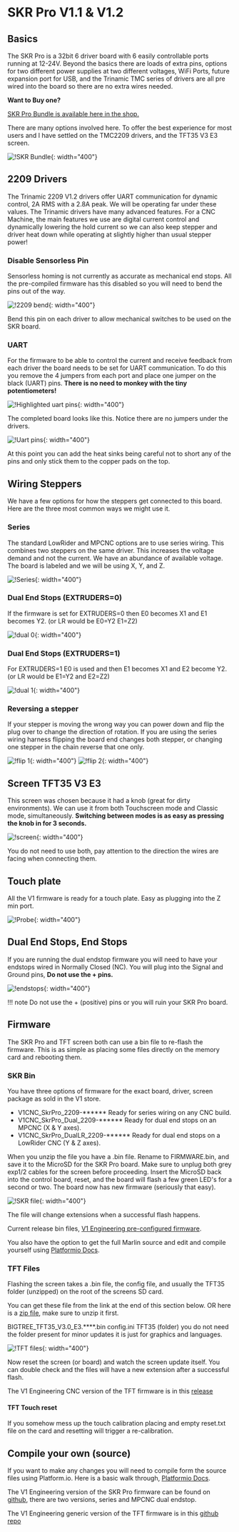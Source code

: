 # SKR Pro V1.1 & V1.2


## Basics

The SKR Pro is a 32bit 6 driver board with 6 easily controllable ports running at 12-24V. Beyond the
basics there are loads of extra pins, options for two different power supplies at two different
voltages, WiFi Ports, future expansion port for USB, and the Trinamic TMC series of drivers are all
pre wired into the board so there are no extra wires needed.

**Want to Buy one?**

[SKR Pro Bundle is available here in the shop.](https://shop.v1engineering.com/collections/parts/products/skr-pro1-2-6x-2209-drivers-tft35-e3-v3)

There are many options involved here. To offer the best experience for most users and I have settled
on the TMC2209 drivers, and the TFT35 V3 E3 screen.

![!SKR Bundle](https://www.v1engineering.com/wp-content/uploads/2020/07/srkbundle.jpg){: width="400"}

## 2209 Drivers

The Trinamic 2209 V1.2 drivers offer UART communication for dynamic control, 2A RMS with a 2.8A
peak. We will be operating far under these values. The Trinamic drivers have many advanced features.
For a CNC Machine, the main features we use are digital current control and dynamically lowering the
hold current so we can also keep stepper and driver heat down while operating at slightly higher
than usual stepper power!

### Disable Sensorless Pin

Sensorless homing is not currently as accurate as mechanical end stops. All the pre-compiled
firmware has this disabled so you will need to bend the pins out of the way.

![!2209 bend](https://www.v1engineering.com/wp-content/uploads/2020/07/sensorles-bend.jpg){: width="400"}

Bend this pin on each driver to allow mechanical switches to be used on the SKR board.

### UART

For the firmware to be able to control the current and receive feedback from each driver the board
needs to be set for UART communication. To do this you remove the 4 jumpers from each port and place
one jumper on the black (UART) pins. **There is no need to monkey with the tiny potentiometers!**

![!Highlighted uart pins](https://www.v1engineering.com/wp-content/uploads/2020/07/uart2-Arrows.jpg){: width="400"}

The completed board looks like this. Notice there are no jumpers under the drivers.

![!Uart pins](https://www.v1engineering.com/wp-content/uploads/2020/07/Uart-scaled.jpg){: width="400"}

At this point you can add the heat sinks being careful not to short any of the pins and only stick
them to the copper pads on the top.

## Wiring Steppers

We have a few options for how the steppers get connected to this board. Here are the three most
common ways we might use it.

### Series

The standard LowRider and MPCNC options are to use series wiring. This combines two steppers on the
same driver. This increases the voltage demand and not the current. We have an abundance of
available voltage. The board is labeled and we will be using X, Y, and Z.

![!Series](https://www.v1engineering.com/wp-content/uploads/2020/07/Series-skr-labels-scaled.jpg){: width="400"}

### Dual End Stops (EXTRUDERS=0)

If the firmware is set for EXTRUDERS=0 then E0 becomes X1 and E1 becomes Y2. (or LR would be E0=Y2
E1=Z2)

![!dual 0](https://www.v1engineering.com/wp-content/uploads/2020/07/dual2-scaled.jpg){: width="400"}

### Dual End Stops (EXTRUDERS=1)

For EXTRUDERS=1 E0 is used and then E1 becomes X1 and E2 become Y2. (or LR would be E1=Y2 and E2=Z2)

![!dual 1](https://www.v1engineering.com/wp-content/uploads/2020/07/Dual-Ex-1-scaled.jpg){: width="400"}

### Reversing a stepper

If your stepper is moving the wrong way you can power down and flip the plug over to change the
direction of rotation. If you are using the series wiring harness flipping the board end changes
both stepper, or changing one stepper in the chain reverse that one only.

![!flip 1](https://www.v1engineering.com/wp-content/uploads/2020/07/flip1-scaled.jpg){: width="400"}
![!flip 2](https://www.v1engineering.com/wp-content/uploads/2020/07/flip2-scaled.jpg){: width="400"}

## Screen TFT35 V3 E3

This screen was chosen because it had a knob (great for dirty environments). We can use it from both
Touchscreen mode and Classic mode, simultaneously. **Switching between modes is as easy as pressing
the knob in for 3 seconds.**

![!screen](https://www.v1engineering.com/wp-content/uploads/2021/01/lcd-touch-Labels-scaled-1.jpg){: width="400"}

You do not need to use both, pay attention to the direction the wires are facing when connecting
them.

## Touch plate

All the V1 firmware is ready for a touch plate. Easy as plugging into the Z min port.

![!Probe](https://www.v1engineering.com/wp-content/uploads/2020/07/Z-probe-scaled.jpg){: width="400"}

## Dual End Stops, End Stops

If you are running the dual endstop firmware you will need to have your endstops wired in Normally
Closed (NC). You will plug into the Signal and Ground pins, **Do not use the + pins.**

![!endstops](https://www.v1engineering.com/wp-content/uploads/2020/07/endstops-scaled.jpg){: width="400"}

!!! note
    Do not use the + (positive) pins or you will ruin your SKR Pro board.

## Firmware

The SKR Pro and TFT screen both can use a bin file to re-flash the firmware. This is as simple as
placing some files directly on the memory card and rebooting them.

### SKR Bin

You have three options of firmware for the exact board, driver, screen package as sold in the V1 store.

* V1CNC_SkrPro_2209-****** Ready for series wiring on any CNC build.
* V1CNC_SkrPro_Dual_2209-****** Ready for dual end stops on an MPCNC (X & Y axes).
* V1CNC_SkrPro_DualLR_2209-****** Ready for dual end stops on a LowRider CNC (Y & Z axes).

When you unzip the file you have a .bin file. Rename to FIRMWARE.bin, and save it to the MicroSD for the SKR Pro board. Make sure to unplug both grey exp1/2 cables for the screen before proceeding. Insert the MicroSD back into the control board, reset, and the board will flash a few green LED's for a second or two. The board now has new firmware (seriously that easy). 

![!SKR file](https://www.v1engineering.com/wp-content/uploads/2020/08/SKR_Bin.jpg){: width="400"}

The file will change extensions when a successful flash happens.


Current release bin files, [V1 Engineering pre-configured firmware](https://github.com/V1EngineeringInc/MarlinBuilder/releases).

You also have the option to get the full Marlin source and edit and compile yourself using [Platformio Docs](../learn/platformio.md).


### TFT Files

Flashing the screen takes a .bin file, the config file, and usually the TFT35 folder (unzipped) on the root of the screens SD card.

You can get these file from the link at the end of this section below. OR here is a [zip file](https://github.com/V1EngineeringInc/BIGTREETECH-TouchScreenFirmware/blob/master/TFT_E3V3_1_7_21.zip), make sure to unzip it first.

BIGTREE_TFT35_V3.0_E3.****.bin
config.ini
TFT35 (folder) you do not need the folder present for minor updates it is just for graphics and languages.

![!TFT files](https://www.v1engineering.com/wp-content/uploads/2020/08/TFT35_bin.jpg){: width="400"}

Now reset the screen (or board) and watch the screen update itself. You can double check and the files will have a new extension after a successful flash.

The V1 Engineering CNC version of the TFT firmware is in this [release](https://github.com/V1EngineeringInc/BIGTREETECH-TouchScreenFirmware/releases/tag/V1-Vx.x.26)

#### TFT Touch reset

If you somehow mess up the touch calibration placing and empty reset.txt file on the card and resetting will trigger a re-calibration.

## Compile your own (source)

If you want to make any changes you will need to compile form the source files using Platform.io.
Here is a basic walk through, [Platformio Docs](../learn/platformio.md).

The V1 Engineering version of the SKR Pro firmware can be found on
[github](https://github.com/V1EngineeringInc/MarlinBuilder/releases), there are two versions, series and MPCNC dual endstop.

The V1 Engineering generic version of the TFT firmware is in this [github
repo](https://github.com/V1EngineeringInc/BIGTREETECH-TouchScreenFirmware)


